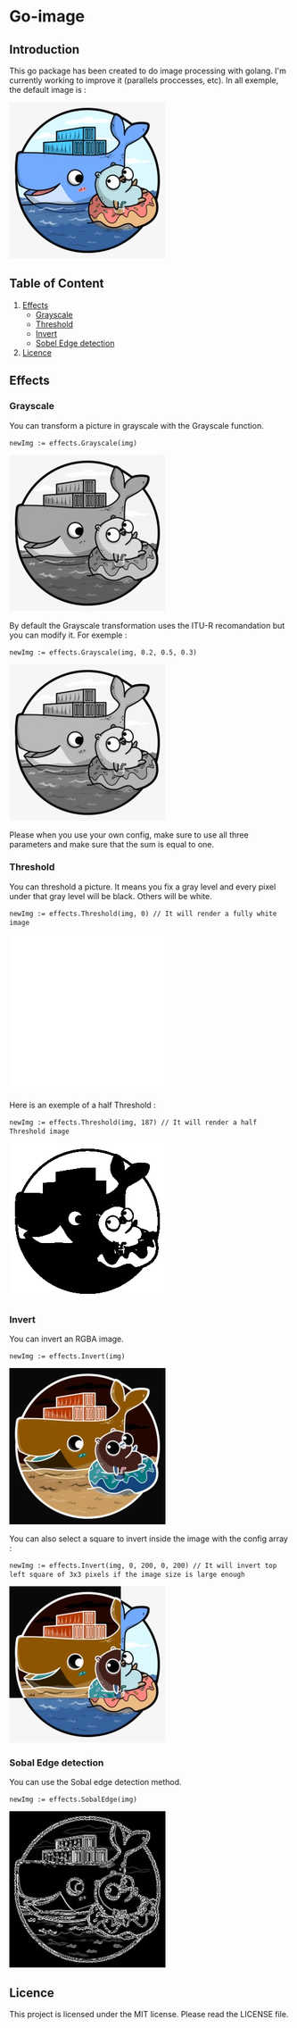 # Go-image

## Introduction

This go package has been created to do image processing with golang. I'm currently working to improve it (parallels proccesses, etc). In all exemple, the default image is :

![default](./assets/images/gopher_and_docker.jpeg)

## Table of Content

1. [Effects](#effects)
    - [Grayscale](#grayscale)
    - [Threshold](#threshold)
    - [Invert](#invert)
    - [Sobel Edge detection](#sobal-edge-detection)
2. [Licence](#licence)

## Effects

### Grayscale

You can transform a picture in grayscale with the Grayscale function.

```golang
newImg := effects.Grayscale(img)
```

![exemple](./assets/images/Grayscale.jpeg)

By default the Grayscale transformation uses the ITU-R recomandation but you can modify it. For exemple :

```golang
newImg := effects.Grayscale(img, 0.2, 0.5, 0.3)
```

![exemple](./assets/images/configGrayscale.jpeg)

Please when you use your own config, make sure to use all three parameters and make sure that the sum is equal to one.

### Threshold

You can threshold a picture. It means you fix a gray level and every pixel under that gray level will be black. Others will be white.

```golang
newImg := effects.Threshold(img, 0) // It will render a fully white image
```

![exemple](./assets/images/whiteThreshold.jpeg)

Here is an exemple of a half Threshold : 

```golang
newImg := effects.Threshold(img, 187) // It will render a half Threshold image
```

![exemple](./assets/images/halfThreshold.jpeg)

### Invert

You can invert an RGBA image.

```golang
newImg := effects.Invert(img)
```

![exemple](./assets/images/Invert.jpeg)

You can also select a square to invert inside the image with the config array :

```golang
newImg := effects.Invert(img, 0, 200, 0, 200) // It will invert top left square of 3x3 pixels if the image size is large enough
```

![exemple](./assets/images/partialInvert.jpeg)

### Sobal Edge detection

You can use the Sobal edge detection method.

```golang
newImg := effects.SobalEdge(img)
```

![exemple](./assets/images/SobalEdge.jpeg)

## Licence

This project is licensed under the MIT license. Please read the LICENSE file.

